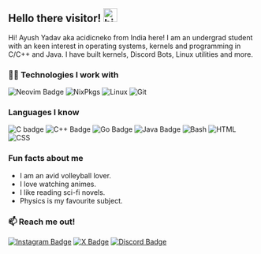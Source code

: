 ## Hello there visitor! <img src="https://user-images.githubusercontent.com/1303154/88677602-1635ba80-d120-11ea-84d8-d263ba5fc3c0.gif" width="28px" height="28px" alt="hi">

Hi! Ayush Yadav aka acidicneko from India here!
I am an undergrad student with an keen interest in operating systems, kernels and programming in C/C++ and Java.
I have built kernels, Discord Bots, Linux utilities and more.

### 🧑‍💻 Technologies I work with
![Neovim Badge](https://img.shields.io/badge/NeoVim-%2357A143.svg?&style=for-the-badge&logo=neovim&logoColor=white)
![NixPkgs](https://img.shields.io/badge/NixPKGS-5277C3?logo=nixos&logoColor=fff&style=for-the-badge)
![Linux](https://img.shields.io/badge/Linux-FCC624?logo=linux&logoColor=black&style=for-the-badge)
![Git](https://img.shields.io/badge/Git-F05032?logo=git&logoColor=fff&style=for-the-badge)
[![]()]()

### Languages I know
![C badge](https://img.shields.io/badge/C-00599C?style=for-the-badge&logo=c&logoColor=white)
![C++ Badge](https://img.shields.io/badge/C%2B%2B-00599C?style=for-the-badge&logo=c%2B%2B&logoColor=white)
![Go Badge](https://img.shields.io/badge/Go-00ADD8?style=for-the-badge&logo=go&logoColor=white)
![Java Badge](https://img.shields.io/badge/Java-2F2625?style=for-the-badge&logo=CoffeeScript&logoColor=white)
![Bash](https://img.shields.io/badge/Bash-4EAA25?logo=gnubash&logoColor=fff&style=for-the-badge)
![HTML](https://img.shields.io/badge/HTML-%23E34F26.svg?logo=html5&logoColor=white&style=for-the-badge)
![CSS](https://img.shields.io/badge/CSS-1572B6?logo=css3&logoColor=fff&style=for-the-badge)

### Fun facts about me
- I am an avid volleyball lover.
- I love watching animes.
- I like reading sci-fi novels.
- Physics is my favourite subject.

### :mailbox: Reach me out!

[![Instagram Badge](https://img.shields.io/badge/Instagram-E4405F?style=for-the-badge&logo=instagram&logoColor=white)](https://www.instagram.com/acidicneko)
[![X Badge](https://img.shields.io/badge/X-000000?style=for-the-badge&logo=x&logoColor=white)](https://x.com/AyushYa19950969)
[![Discord Badge](https://img.shields.io/badge/Discord-5865F2?style=for-the-badge&logo=discord&logoColor=white)](https://discordapp.com/users/572020145707417600)
